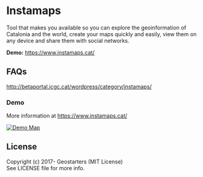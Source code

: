 # Instamaps

Tool that makes you available so you can explore the geoinformation of Catalonia and the world, create your maps quickly and easily, view them on any device and share them with social networks.

**Demo:** https://www.instamaps.cat/

## FAQs
http://betaportal.icgc.cat/wordpress/category/instamaps/


### Demo

More information at https://www.instamaps.cat/

[![Demo Map](http://betaportal.icgc.cat/wordpress/wp-content/uploads/2017/12/captura_instamaps_matadepera.png)](https://www.instamaps.cat/geocatweb/visor.html?businessid=a56470621df614dd29d9abc81ff93e4f&title=Any%20de%20construcci%C3%B3%20de%20les%20edificacions%20de%20Matadepera#15/41.6062/2.0186)

## License

Copyright (c) 2017- Geostarters (MIT License)  
See LICENSE file for more info.
